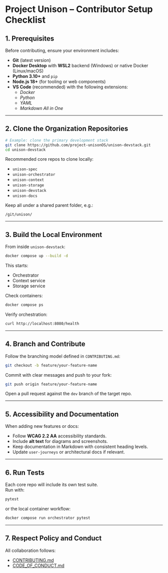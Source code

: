 # Project Unison – Contributor Setup Checklist

## 1. Prerequisites

Before contributing, ensure your environment includes:

- **Git** (latest version)  
- **Docker Desktop** with **WSL2** backend (Windows) or native Docker (Linux/macOS)  
- **Python 3.10+** and `pip`  
- **Node.js 18+** (for tooling or web components)  
- **VS Code** (recommended) with the following extensions:  
  - *Docker*  
  - *Python*  
  - *YAML*  
  - *Markdown All in One*

---

## 2. Clone the Organization Repositories

```bash
# Example: clone the primary development stack
git clone https://github.com/project-unisonOS/unison-devstack.git
cd unison-devstack
```

Recommended core repos to clone locally:

- `unison-spec`
- `unison-orchestrator`
- `unison-context`
- `unison-storage`
- `unison-devstack`
- `unison-docs`

Keep all under a shared parent folder, e.g.:

```text
/git/unison/
```

---

## 3. Build the Local Environment

From inside `unison-devstack`:

```bash
docker compose up --build -d
```

This starts:

- Orchestrator  
- Context service  
- Storage service  

Check containers:

```bash
docker compose ps
```

Verify orchestration:

```bash
curl http://localhost:8080/health
```

---

## 4. Branch and Contribute

Follow the branching model defined in `CONTRIBUTING.md`:

```bash
git checkout -b feature/your-feature-name
```

Commit with clear messages and push to your fork:

```bash
git push origin feature/your-feature-name
```

Open a pull request against the `dev` branch of the target repo.

---

## 5. Accessibility and Documentation

When adding new features or docs:

- Follow **WCAG 2.2 AA** accessibility standards.  
- Include **alt text** for diagrams and screenshots.  
- Keep documentation in Markdown with consistent heading levels.  
- Update `user-journeys` or architectural docs if relevant.

---

## 6. Run Tests

Each core repo will include its own test suite.  
Run with:

```bash
pytest
```

or the local container workflow:

```bash
docker compose run orchestrator pytest
```

---

## 7. Respect Policy and Conduct

All collaboration follows:

- [CONTRIBUTING.md](CONTRIBUTING.md)  
- [CODE_OF_CONDUCT.md](CODE_OF_CONDUCT.md)
